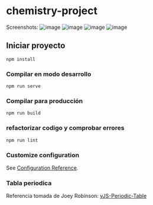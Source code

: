 # chemistry-project
Screenshots:
![image](https://github.com/user-attachments/assets/df140923-550a-441d-8013-ae10e3ed7ee7)
![image](https://github.com/user-attachments/assets/dd5fd3a9-2e41-48a5-9373-24381519feb1)
![image](https://github.com/user-attachments/assets/9334c70b-4c28-4b99-a8d8-a6a551f6d111)
![image](https://github.com/user-attachments/assets/99b94145-16c1-4bb2-a626-0dc4dfecfe09)


## Iniciar proyecto
```
npm install
```

### Compilar en modo desarrollo
```
npm run serve
```

### Compilar para producción
```
npm run build
```

### refactorizar codigo y comprobar errores
```
npm run lint
```

### Customize configuration
See [Configuration Reference](https://cli.vuejs.org/config/).


### Tabla periodica
Referencia tomada de Joey Robinson: [vJS-Periodic-Table](https://github.com/Joey-Robinson/vJS-Periodic-Table?tab=readme-ov-file)
